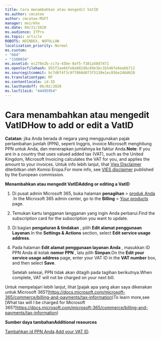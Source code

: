 ```yaml
---
title: Cara menambahkan atau mengedit VatID
ms.author: cmcatee
author: cmcatee-MSFT
manager: mnirkhe
ms.date: 04/21/2020
ms.audience: ITPro
ms.topic: article
ROBOTS: NOINDEX, NOFOLLOW
localization_priority: Normal
ms.custom:
- "664"
- "1500034"
ms.assetid: ec278e2b-cc7a-43be-8af5-f381a50d7471
ms.openlocfilehash: 855f2ae66fe8a882dbc69e1bc1b546fe6eabb712
ms.sourcegitcommit: bc7d6f4f3c9f7060d073f5130e1ec856e248d020
ms.translationtype: MT
ms.contentlocale: id-ID
ms.lasthandoff: 06/02/2020
ms.locfileid: "44495954"
---
```

# <a name="how-to-add-or-edit-a-vatid"></a><span data-ttu-id="7eb94-102">Cara menambahkan atau mengedit VatID</span><span class="sxs-lookup"><span data-stu-id="7eb94-102">How to add or edit a VatID</span></span>

<span data-ttu-id="7eb94-103">**Catatan**: jika Anda berada di negara yang menggunakan pajak pertambahan jumlah (PPN), seperti Inggris, invoice Microsoft menghitung PPN untuk Anda, dan menerapkan jumlahnya ke faktur Anda.</span><span class="sxs-lookup"><span data-stu-id="7eb94-103">**Note**: If you are in a country that uses valued added tax (VAT), such as the United Kingdom, Microsoft Invoicing calculates the VAT for you, and applies the amount to your invoices.</span></span> <span data-ttu-id="7eb94-104">Untuk info lebih lanjut, lihat [Vies Disclaimer](https://go.microsoft.com/fwlink/p/?LinkID=841741) diterbitkan oleh Komisi Eropa.</span><span class="sxs-lookup"><span data-stu-id="7eb94-104">For more info, see [VIES disclaimer](https://go.microsoft.com/fwlink/p/?LinkID=841741) published by the European commission.</span></span>

<span data-ttu-id="7eb94-105">**Menambahkan atau mengedit VatID**</span><span class="sxs-lookup"><span data-stu-id="7eb94-105">**Adding or editing a VatID**</span></span>

1. <span data-ttu-id="7eb94-106">Di pusat admin Microsoft 365, buka halaman **penagihan** \> [produk Anda](https://go.microsoft.com/fwlink/p/?linkid=842054) .</span><span class="sxs-lookup"><span data-stu-id="7eb94-106">In the Microsoft 365 admin center, go to the **Billing** \> [Your products](https://go.microsoft.com/fwlink/p/?linkid=842054) page.</span></span>

2. <span data-ttu-id="7eb94-107">Temukan kartu langganan langganan yang ingin Anda perbarui.</span><span class="sxs-lookup"><span data-stu-id="7eb94-107">Find the subscription card for the subscription you want to update.</span></span>

3. <span data-ttu-id="7eb94-108">Di bagian **pengaturan & tindakan** , pilih **Edit alamat penggunaan Layanan**.</span><span class="sxs-lookup"><span data-stu-id="7eb94-108">In the **Settings & Actions** section, select **Edit service usage address**.</span></span>

4. <span data-ttu-id="7eb94-109">Pada halaman **Edit alamat penggunaan layanan Anda** , masukkan ID PPN Anda di kotak **nomor PPN** , lalu pilih **Simpan**.</span><span class="sxs-lookup"><span data-stu-id="7eb94-109">On the **Edit your service usage address** page, enter your VAT ID in the **VAT number** box, and then select **Save**.</span></span>

    <span data-ttu-id="7eb94-110">Setelah selesai, PPN tidak akan ditagih pada tagihan berikutnya.</span><span class="sxs-lookup"><span data-stu-id="7eb94-110">When complete, VAT will not be charged on your next bill.</span></span>

<span data-ttu-id="7eb94-111">Untuk mempelajari lebih lanjut, lihat [pajak apa yang akan saya dikenakan untuk Microsoft 365?]https://docs.microsoft.com/microsoft-365/commerce/billing-and-payments/tax-information)</span><span class="sxs-lookup"><span data-stu-id="7eb94-111">To learn more,see [What tax will I be charged for Microsoft 365?]https://docs.microsoft.com/microsoft-365/commerce/billing-and-payments/tax-information)</span></span>

<span data-ttu-id="7eb94-112">**Sumber daya tambahan**</span><span class="sxs-lookup"><span data-stu-id="7eb94-112">**Additional resources**</span></span>

<span data-ttu-id="7eb94-113">[Tambahkan id PPN Anda](https://docs.microsoft.com/microsoft-365/commerce/billing-and-payments/tax-information?view=o365-worldwide#add-your-vat-id-eu-countries-only).</span><span class="sxs-lookup"><span data-stu-id="7eb94-113">[Add your VAT ID](https://docs.microsoft.com/microsoft-365/commerce/billing-and-payments/tax-information?view=o365-worldwide#add-your-vat-id-eu-countries-only).</span></span>